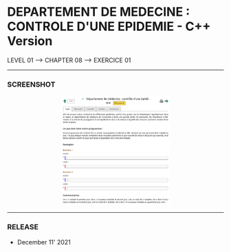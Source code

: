 # DEPARTEMENT DE MEDECINE : CONTROLE D'UNE EPIDEMIE - C++ Version
LEVEL 01 --> CHAPTER 08 --> EXERCICE 01

---
### **SCREENSHOT**

<div align="center">
    <img
        src="https://github.com/Ayckinn/CPP/blob/main/FRANCE_IOI/LEVEL_01/Chapter_08/01_departement_medecine/todo.png"
        alt="DEMO"
        style="width:50%">
</div>

---
### **RELEASE**

- December 11' 2021